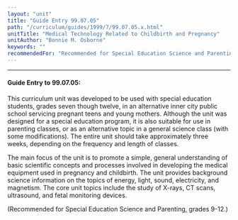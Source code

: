 ```yaml
---
layout: "unit"
title: "Guide Entry 99.07.05"
path: "/curriculum/guides/1999/7/99.07.05.x.html"
unitTitle: "Medical Technology Related to Childbirth and Pregnancy"
unitAuthor: "Bonnie M. Osborne"
keywords: ""
recommendedFor: "Recommended for Special Education Science and Parenting, grades 9-12."
---
```

<body>
<hr/>
 <h4>
  Guide Entry to 99.07.05:
 </h4>
 This curriculum unit was developed to be used with special education students, grades seven though twelve, in an alternative inner city public school servicing pregnant teens and young mothers.  Although the unit was designed for a special education program, it is also suitable for use in parenting classes, or as an alternative topic in a general science class (with some modifications).  The entire unit should take approximately three weeks, depending on the frequency and length of classes.
 <p>
  The main focus of the unit is to promote a simple, general understanding of basic scientific concepts and processes involved in developing the medical equipment used in pregnancy and childbirth.  The unit provides background science information on the topics of energy, light, sound, electricity, and magnetism.  The core unit topics include the study of X-rays, CT scans, ultrasound, and fetal monitoring devices.
 </p>
 <p>
  (Recommended for Special Education Science and Parenting, grades 9-12.)
 </p>


</body>
